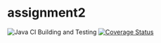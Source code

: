 # assignment2 
![Java CI Building and Testing](https://github.com/alecava41/assignment2/actions/workflows/build.yml/badge.svg)
[![Coverage Status](https://coveralls.io/repos/github/alecava41/assignment2/badge.svg)](https://coveralls.io/github/alecava41/assignment2)
 
